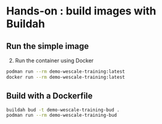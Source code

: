 # Hands-on : build images with Buildah


## Run the simple image


2. Run the container using Docker

```sh
podman run --rm demo-wescale-training:latest
docker run --rm demo-wescale-training:latest
```

## Build with a Dockerfile

```sh
buildah bud -t demo-wescale-training-bud .
podman run --rm demo-wescale-training-bud
```